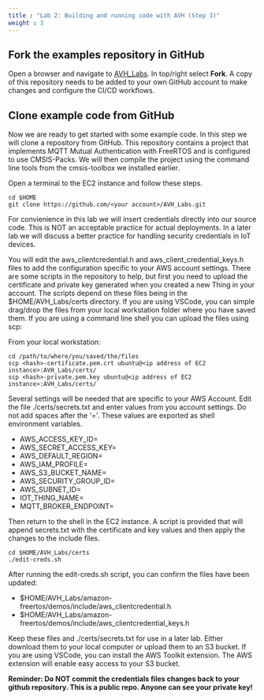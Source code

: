 ```yaml
---
title : "Lab 2: Building and running code with AVH (Step 3)"
weight : 3
---
```


## Fork the examples repository in GitHub

Open a browser and navigate to [AVH_Labs](https://github.com/ConstantlySorrowful/AVH_Labs). In top/right select **Fork**. A copy of this repository needs to be added to your own GitHub account to make changes and configure the CI/CD workflows.

## Clone example code from GitHub

Now we are ready to get started with some example code. In this step we will clone a repository from GitHub. This repository contains a project that implements MQTT Mutual Authentication with FreeRTOS and is configured to use CMSIS-Packs. We will then compile the project using the command line tools from the cmsis-toolbox we installed earlier.


Open a terminal to the EC2 instance and follow these steps.

```
cd $HOME
git clone https://github.com/<your account>/AVH_Labs.git
```
For convienience in this lab we will insert credentials directly into our source code. This is NOT an acceptable practice for actual deployments. In a later lab we will discuss a better practice for handling security credentials in IoT devices. 

You will edit the aws_clientcredential.h and aws_client_credential_keys.h files to add the configuration specific to your AWS account settings. There are some scripts in the repository to help, but first you need to upload the certificate and private key generated when you created a new Thing in your account. The scripts depend on these files being in the $HOME/AVH_Labs/certs directory. If you are using VSCode, you can simple drag/drop the files from your local workstation folder where you have saved them. If you are using a command line shell you can upload the files using scp:

From your local workstation:

```
cd /path/to/where/you/saved/the/files
scp <hash>-certificate.pem.crt ubuntu@<ip address of EC2 instance>:AVH_Labs/certs/
scp <hash>-private.pem.key ubuntu@<ip address of EC2 instance>:AVH_Labs/certs/
```

Several settings will be needed that are specific to your AWS Account. Edit the file ./certs/secrets.txt and enter values from you account settings. Do not add spaces after the '='. These values are exported as shell environment variables.

- AWS_ACCESS_KEY_ID=
- AWS_SECRET_ACCESS_KEY=
- AWS_DEFAULT_REGION=
- AWS_IAM_PROFILE=
- AWS_S3_BUCKET_NAME=
- AWS_SECURITY_GROUP_ID=
- AWS_SUBNET_ID=
- IOT_THING_NAME=
- MQTT_BROKER_ENDPOINT=

Then return to the shell in the EC2 instance. A script is provided that will append secrets.txt with the certificate and key values and then apply the changes to the include files.

```
cd $HOME/AVH_Labs/certs
./edit-creds.sh
```

After running the edit-creds.sh script, you can confirm the files have been updated:

- $HOME/AVH_Labs/amazon-freertos/demos/include/aws_clientcredential.h
- $HOME/AVH_Labs/amazon-freertos/demos/include/aws_clientcredential_keys.h

Keep these files and ./certs/secrets.txt for use in a later lab. Either download them to your local computer or upload them to an S3 bucket. If you are using VSCode, you can install the AWS Toolkit extension. The AWS extension will enable easy access to your S3 bucket.

**Reminder: Do NOT commit the credentials files changes back to your github repository. This is a public repo. Anyone can see your private key!**
